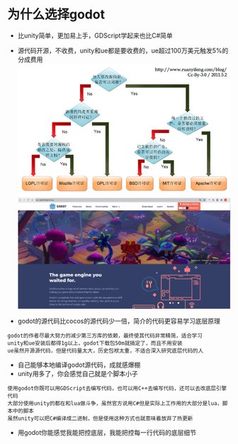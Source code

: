 # 为什么选择godot

- 比unity简单，更加易上手，GDScript学起来也比C#简单
- 源代码开源，不收费，unity和ue都是要收费的，ue超过100万美元触发5%的分成费用
  ![Image text](apache-license.png)
  ![Image text](gd-home.JPG)

- godot的源代码比cocos的源代码少一倍，简介的代码更容易学习底层原理

```
godot的作者尽最大努力的减少第三方库的依赖，最终使其代码非常精简，适合学习
unity和ue安装后都得1g以上，godot下载包50m就搞定了，而且不用安装
ue虽然开源源代码，但是代码量太大，历史包袱太重，不适合深入研究底层代码的人 
```

- 自己能够本地编译godot源代码，成就感爆棚
- unity用多了，你会感觉自己就是个脚本小子

```
使用godot你既可以用GDScript去编写代码，也可以用C++去编写代码，还可以去改底层引擎代码
大部分使用unity的都在和lua做斗争，虽然官方说用C#但是实际上工作用的大部分是lua，脚本中的脚本
虽然unity可以把C#编译成二进制，但是使用这种方式也就意味着放弃了热更新
```

- 用godot你能感觉我能把控底层，我能把控每一行代码的底层细节
